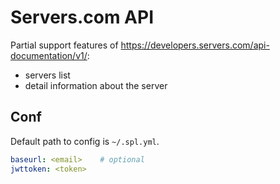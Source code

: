 # Servers.com API

Partial support features of https://developers.servers.com/api-documentation/v1/:

- servers list
- detail information about the server

## Conf

Default path to config is `~/.spl.yml`.

```yaml
baseurl: <email>    # optional
jwttoken: <token>
```
